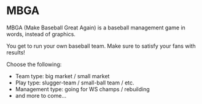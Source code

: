 # MBGA

MBGA (Make Baseball Great Again) is a baseball management game in words, instead of graphics.

You get to run your own baseball team. Make sure to satisfy your fans with results!

Choose the following:

- Team type: big market / small market
- Play type: slugger-team / small-ball team / etc.
- Management type: going for WS champs / rebuilding
- and more to come...
